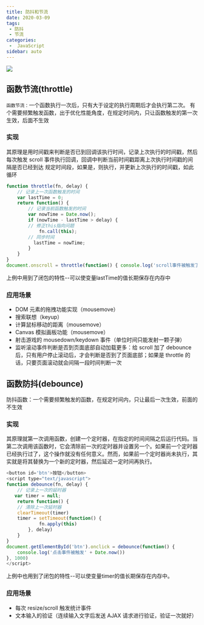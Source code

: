 ```yaml
---
title: 防抖和节流
date: 2020-03-09
tags:
 - 防抖
 - 节流
categories:
 -  JavaScript
sidebar: auto
---
```


![](https://resource.limeili.co/abstract/abstract%20(52).jpg)
<!-- more -->

## 函数节流(throttle)
`函数节流：`一个函数执行一次后，只有大于设定的执行周期后才会执行第二次。 有个需要频繁触发函数，出于优化性能角度，在规定时间内，只让函数触发的第一次生效，后面不生效    
### 实现
其原理是用时间戳来判断是否已到回调该执行时间，记录上次执行的时间戳，然后每次触发 scroll 事件执行回调，回调中判断当前时间戳距离上次执行时间戳的间隔是否已经到达 规定时间段，如果是，则执行，并更新上次执行的时间戳，如此循环
```js
function throttle(fn, delay) {
    // 记录上一次函数触发的时间
    var lastTime = 0;
    return function() {
        // 记录当前函数触发的时间
        var nowTime = Date.now();
        if (nowTime - lastTime > delay) {
        // 修正this指向问题
            fn.call(this);
        // 同步时间
          lastTime = nowTime;
        }
    }
}
document.onscroll = throttle(function() { console.log('scroll事件被触发了' + Date.now()) }, 200)

```
上例中用到了闭包的特性--可以使变量lastTime的值长期保存在内存中

### 应用场景
* DOM 元素的拖拽功能实现（mousemove）
* 搜索联想（keyup）
* 计算鼠标移动的距离（mousemove）
* Canvas 模拟画板功能（mousemove）
* 射击游戏的 mousedown/keydown 事件（单位时间只能发射一颗子弹）
* 监听滚动事件判断是否到页面底部自动加载更多：给 scroll 加了 debounce 后，只有用户停止滚动后，才会判断是否到了页面底部；如果是 throttle 的话，只要页面滚动就会间隔一段时间判断一次


## 函数防抖(debounce)
防抖函数：一个需要频繁触发的函数，在规定时间内，只让最后一次生效，前面的不生效
### 实现
其原理就第一次调用函数，创建一个定时器，在指定的时间间隔之后运行代码。当第二次调用该函数时，它会清除前一次的定时器并设置另一个。如果前一个定时器已经执行过了，这个操作就没有任何意义。然而，如果前一个定时器尚未执行，其实就是将其替换为一个新的定时器，然后延迟一定时间再执行。
```js
<button id='btn'>按钮</button>
<script type="text/javascript">
function debounce(fn, delay) {
    // 记录上一次的延时器
   var timer = null;
    return function() {
    // 清除上一次延时器
    clearTimeout(timer)
    timer = setTimeout(function() {
            fn.apply(this)
        }, delay)
    }
}
document.getElementById('btn').onclick = debounce(function() {
    console.log('点击事件被触发' + Date.now())
}, 1000)
</script>


```

上例中也用到了闭包的特性--可以使变量timer的值长期保存在内存中。

### 应用场景
* 每次 resize/scroll 触发统计事件
* 文本输入的验证（连续输入文字后发送 AJAX 请求进行验证，验证一次就好）